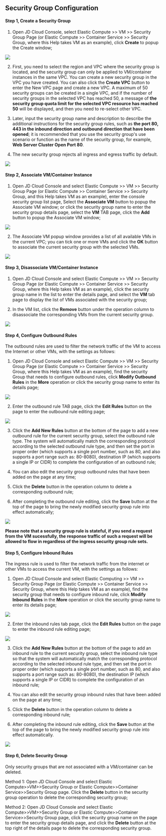 ## **Security Group Configuration**

#### **Step 1, Create a Security Group**

1. Open JD Cloud Console, select Elastic Compute >> VM >> Security Group Page (or Elastic Compute >> Container Service >> Security Group, where this Help takes VM as an example), click **Create** to popup the Create  window;

![](/image/Networking/Virtual-Private-Cloud/Operation-Guide/Security-Group-Configuration/Step1.png)


2. First, you need to select the region and VPC where the security group is located, and the security group can only be applied to VM/container instances in the same VPC. You can create a new security group in the VPC you have created. You can also click the **Create VPC** button to enter the New VPC page and create a new VPC. A maximum of 50 security groups can be created in a single VPC, and if the number of security groups in the selected VPC has reached 50, a message of **the security group quota limit for the selected VPC resource has reached 50** will be displayed, and then you need to re-select other VPC.

3. Later, input the security group name and description to describe the additional instructions for the security group rules, such as **the port 80, 443 in the inbound direction and outbound direction that have been opened**; it is recommended that you use the security group's use scenario or function as the name of the security group, for example, **Web Server Cluster Open Port 80**.

4. The new security group rejects all ingress and egress traffic by default.

![](/image/Networking/Virtual-Private-Cloud/Operation-Guide/Security-Group-Configuration/Step2.png)



#### **Step 2, Associate VM/Container Instance**

1. Open JD Cloud Console and select Elastic Compute >> VM >> Security Group Page (or Elastic Compute >> Container Service >> Security Group, and this Help takes VM as an example), enter the console security group list page, Select the **Associate VM** button to popup the Associate VM  window; or click the security group name to enter the security group details page, select the **VM** TAB page, click the **Add** button to popup the Associate VM  window;

 ![](/image/Networking/Virtual-Private-Cloud/Operation-Guide/Security-Group-Configuration/Step3.png)



2. The Associate VM popup window provides a list of all available VMs in the current VPC; you can tick one or more VMs and click the **OK** button to associate the current security group with the selected VMs.

![](/image/Networking/Virtual-Private-Cloud/Operation-Guide/Security-Group-Configuration/Step4.png)



#### **Step 3, Disassociate VM/Container Instance**

1. Open JD Cloud Console and select Elastic Compute >> VM >> Security Group Page (or Elastic Compute >> Container Service >> Security Group, where this Help takes VM as an example), click the security group name in the list to enter the details page, and select the **VM** tab page to display the list of VMs associated with the security group;

2. In the VM list, click the **Remove** button under the operation column to disassociate the corresponding VMs from the current security group.

![](/image/Networking/Virtual-Private-Cloud/Operation-Guide/Security-Group-Configuration/Step5.png)



#### **Step 4, Configure Outbound Rules**

The outbound rules are used to filter the network traffic of the VM to access the Internet or other VMs, with the settings as follows:

1. Open JD Cloud Console and select Elastic Compute >> VM >> Security Group Page (or Elastic Compute >> Container Service >> Security Group, where this Help takes VM as an example), find the security Group that needs to configure outbound rules, click **Modify Outbound Rules** in the **More** operation or click the security group name to enter its details page;

![](/image/Networking/Virtual-Private-Cloud/Operation-Guide/Security-Group-Configuration/Step6.png)



2. Enter the outbound rule TAB page, click the **Edit Rules** button on the page to enter the outbound rule editing page;

![](/image/Networking/Virtual-Private-Cloud/Operation-Guide/Security-Group-Configuration/Step7.png)



3. Click the **Add New Rules** button at the bottom of the page to add a new outbound rule for the current security group, select the outbound rule type. The system will automatically match the corresponding protocol according to the selected outbound rule type, and then set the port in proper order (which supports a single port number, such as 80, and also supports a port range such as: 80-8080), destination IP (which supports a single IP or CIDR) to complete the configuration of an outbound rule;

4. You can also edit the security group outbound rules that have been added on the page at any time;

5. Click the **Delete** button in the operation column to delete a corresponding outbound rule;

6. After completing the outbound rule editing, click the **Save** button at the top of the page to bring the newly modified security group rule into effect automatically;

![](/image/Networking/Virtual-Private-Cloud/Operation-Guide/Security-Group-Configuration/Step8.png)



**Please note that a security group rule is stateful, if you send a request from the VM sucessfully, the response traffic of such a request will be allowed to flow in regardless of the ingress security group rule sets.**



#### **Step 5, Configure Inbound Rules**

The ingress rule is used to filter the network traffic from the  internet or other VMs to access the current VM, with the settings as follows:

1. Open JD Cloud Console and select Elastic Computing >> VM >> Security Group Page (or Elastic Compute >> Container Service >> Security Group, where this Help takes VM as an example), find the security group that needs to configure inbound rule, click **Modify Inbound Rules** in the **More** operation or click the security group name to enter its details page;

![](/image/Networking/Virtual-Private-Cloud/Operation-Guide/Security-Group-Configuration/Step9.png) 



2. Enter the inbound rules tab page, click the **Edit Rules** button on the page to enter the inbound rule editing page;

![](/image/Networking/Virtual-Private-Cloud/Operation-Guide/Security-Group-Configuration/Step10.png)



3. Click the **Add New Rules** button at the bottom of the page to add an inbound rule to the current security group, select the inbound rule type so that the system will automatically match the corresponding protocol according to the selected inbound rule type, and then set the port in proper order (which supports a single port number, such as 80, and also supports a port range such as: 80-8080), the destination IP (which supports a single IP or CIDR) to complete the configuration of an inbound rule;

4. You can also edit the security group inbound rules that have been added on the page at any time;

5. Click the **Delete** button in the operation column to delete a corresponding inbound rule;

6. After completing the inbound rule editing, click the **Save** button at the top of the page to bring the newly modified security group rule into effect automatically.

![](/image/Networking/Virtual-Private-Cloud/Operation-Guide/Security-Group-Configuration/Step11.png)





#### **Step 6, Delete Security Group**

Only security groups that are not associated with a VM/container can be deleted.

Method 1:  Open JD Cloud Console and select Elastic Compute>>VM>>Security Group or Elastic Compute>>Container Service>>Security Group page. Click the **Delete** button in the security group operation to delete the corresponding security group;

Method 2: Open JD Cloud Console and select Elastic Compute>>VM>>Security Group or Elastic Compute>>Container Service>>Security Group page, click the security group name on the page to enter the security group details page, and click the **Delete** button at the top right of the details page to delete the corresponding security group.

 